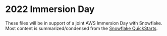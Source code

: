 # 2022 Immersion Day

These files will be in support of a joint AWS Immersion Day with Snowflake.  Most content is summarized/condensed from the [Snowflake QuickStarts](quickstarts.snowflake.com).
